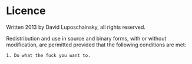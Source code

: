 Licence
=======

Written 2013 by David Luposchainsky, all rights reserved.

Redistribution and use in source and binary forms, with or without
modification, are permitted provided that the following conditions are met:

    1. Do what the fuck you want to.